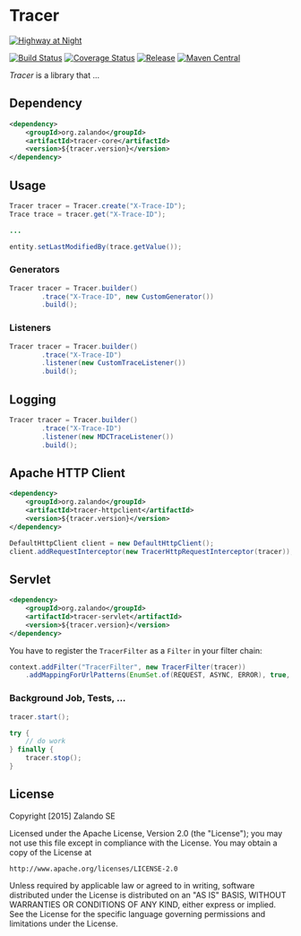 # Tracer

[![Highway at Night](https://github.com/zalando/tracer/raw/master/docs/highway.jpg)](https://pixabay.com/en/highway-at-night-long-long-exposure-371009/)

[![Build Status](https://img.shields.io/travis/zalando/tracer.svg)](https://travis-ci.org/zalando/tracer)
[![Coverage Status](https://img.shields.io/coveralls/zalando/tracer.svg)](https://coveralls.io/r/zalando/tracer)
[![Release](https://img.shields.io/github/release/zalando/tracer.svg)](https://github.com/zalando/tracer/releases)
[![Maven Central](https://img.shields.io/maven-central/v/org.zalando/tracer.svg)](https://maven-badges.herokuapp.com/maven-central/org.zalando/tracer)

*Tracer* is a library that ... 

## Dependency

```xml
<dependency>
    <groupId>org.zalando</groupId>
    <artifactId>tracer-core</artifactId>
    <version>${tracer.version}</version>
</dependency>
```

## Usage

```java
Tracer tracer = Tracer.create("X-Trace-ID");
Trace trace = tracer.get("X-Trace-ID");

...

entity.setLastModifiedBy(trace.getValue());
```

### Generators

```java
Tracer tracer = Tracer.builder()
        .trace("X-Trace-ID", new CustomGenerator())
        .build();
```

### Listeners

```java
Tracer tracer = Tracer.builder()
        .trace("X-Trace-ID")
        .listener(new CustomTraceListener())
        .build();
```

## Logging

```java
Tracer tracer = Tracer.builder()
        .trace("X-Trace-ID")
        .listener(new MDCTraceListener())
        .build();
```

## Apache HTTP Client

```xml
<dependency>
    <groupId>org.zalando</groupId>
    <artifactId>tracer-httpclient</artifactId>
    <version>${tracer.version}</version>
</dependency>
```

```java
DefaultHttpClient client = new DefaultHttpClient();
client.addRequestInterceptor(new TracerHttpRequestInterceptor(tracer));
```

## Servlet

```xml
<dependency>
    <groupId>org.zalando</groupId>
    <artifactId>tracer-servlet</artifactId>
    <version>${tracer.version}</version>
</dependency>
```

You have to register the `TracerFilter` as a `Filter` in your filter chain:

```java
context.addFilter("TracerFilter", new TracerFilter(tracer))
    .addMappingForUrlPatterns(EnumSet.of(REQUEST, ASYNC, ERROR), true, "/*"); 
```

### Background Job, Tests, ...

```java
tracer.start();

try {
    // do work
} finally {
    tracer.stop();
}
```

## License

Copyright [2015] Zalando SE

Licensed under the Apache License, Version 2.0 (the "License");
you may not use this file except in compliance with the License.
You may obtain a copy of the License at

    http://www.apache.org/licenses/LICENSE-2.0

Unless required by applicable law or agreed to in writing, software
distributed under the License is distributed on an "AS IS" BASIS,
WITHOUT WARRANTIES OR CONDITIONS OF ANY KIND, either express or implied.
See the License for the specific language governing permissions and
limitations under the License.
